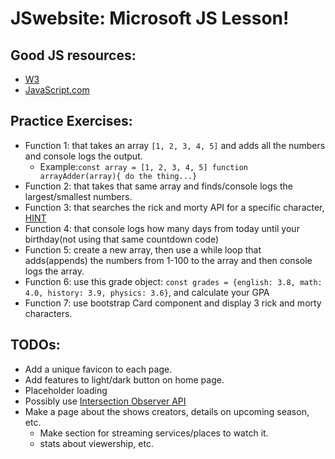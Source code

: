 # JSwebsite: Microsoft JS Lesson!

## Good JS resources:
- [W3](https://www.w3schools.com/js/default.asp)
- [JavaScript.com](https://www.javascript.com/resources)

## Practice Exercises: 
- Function 1: that takes an array `[1, 2, 3, 4, 5]` and adds all the numbers and console logs the output.
    - Example:`const array = [1, 2, 3, 4, 5] function arrayAdder(array){ do the thing...}`
- Function 2: that takes that same array and finds/console logs the largest/smallest numbers.
- Function 3: that searches the rick and morty API for a specific character, [HINT](https://rickandmortyapi.com/documentation/#filter-characters)
- Function 4: that console logs how many days from today until your birthday(not using that same countdown code)
- Function 5: create a new array, then use a while loop that adds(appends) the numbers from 1-100 to the array and then console logs the array. 
- Function 6: use this grade object: `const grades = {english: 3.8, math: 4.0, history: 3.9, physics: 3.6}`, and calculate your GPA 
- Function 7: use bootstrap Card component and display 3 rick and morty characters. 

## TODOs: 
- Add a unique favicon to each page.
- Add features to light/dark button on home page.
- Placeholder loading
- Possibly use [Intersection Observer API]("https://developer.mozilla.org/en-US/docs/Web/API/Intersection_Observer_API")
- Make a page about the shows creators, details on upcoming season, etc.
    - Make section for streaming services/places to watch it.
    - stats about viewership, etc.